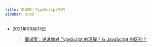 ```yaml
---
title: 面试题：TypeScript系列
sidebar: auto
---
```

<style>
    .go-to-top {
        display: block !important;
    }
</style>

* 2021年09月03日
  > [面试官：说说你对 TypeScript 的理解？与 JavaScript 的区别？](20210903.md)
